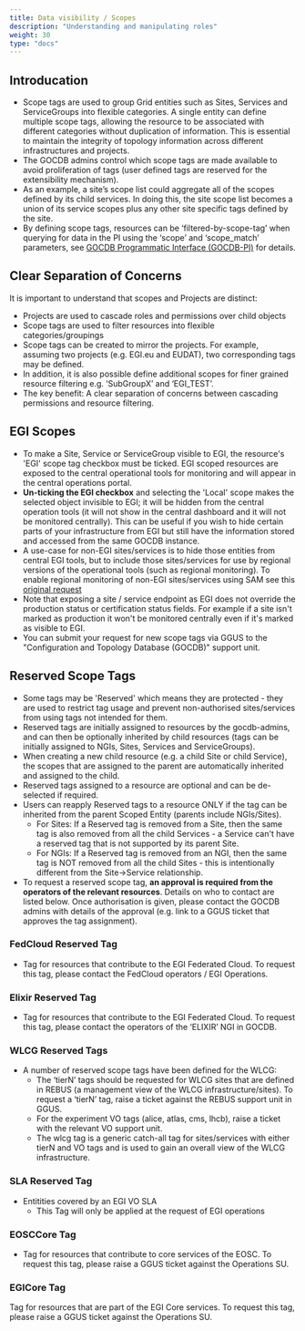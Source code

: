 ```yaml
---
title: Data visibility / Scopes
description: "Understanding and manipulating roles"
weight: 30
type: "docs"
---
```


## Introducation

- Scope tags are used to group Grid entities such as Sites, Services and
ServiceGroups into flexible categories. A single entity can define multiple
scope tags, allowing the resource to be associated with different categories
without duplication of information. This is essential to maintain the integrity
of topology information across different infrastructures and projects.
- The GOCDB admins control which scope tags are made available to avoid
proliferation of tags (user defined tags are reserved for the extensibility
mechanism).
- As an example, a site’s scope list could aggregate all of the scopes defined by
its child services. In doing this, the site scope list becomes a union of its
service scopes plus any other site specific tags defined by the site.
- By defining scope tags, resources can be ‘filtered-by-scope-tag’ when querying
for data in the PI using the ‘scope’ and ‘scope_match’ parameters, see
[GOCDB Programmatic Interface (GOCDB-PI)](https://wiki.egi.eu/wiki/GOCDB/PI/Technical_Documentation)
for details.

## Clear Separation of Concerns

It is important to understand that scopes and Projects are distinct:

- Projects are used to cascade roles and permissions over child objects
- Scope tags are used to filter resources into flexible categories/groupings
- Scope tags can be created to mirror the projects. For example, assuming two
projects (e.g. EGI.eu and EUDAT), two corresponding tags may be defined.
- In addition, it is also possible define additional scopes for finer grained
resource filtering e.g. ‘SubGroupX’ and ‘EGI_TEST’.
- The key benefit: A clear separation of concerns between cascading permissions
and resource filtering.

## EGI Scopes

- To make a Site, Service or ServiceGroup visible to EGI, the resource's 'EGI'
scope tag checkbox must be ticked. EGI scoped resources are exposed to the
central operational tools for monitoring and will appear in the central
operations portal.
- **Un-ticking the EGI checkbox** and selecting the 'Local' scope makes the
selected object invisible to EGI; it will be hidden from the central operation
tools (it will not show in the central dashboard and it will not be monitored
centrally). This can be useful if you wish to hide certain parts of your
infrastructure from EGI but still have the information stored and accessed from
the same GOCDB instance.
- A use-case for non-EGI sites/services is to hide those entities from central
EGI tools, but to include those sites/services for use by regional versions of
the operational tools (such as regional monitoring). To enable regional
monitoring of non-EGI sites/services using SAM see this
[original request](https://ggus.eu/ws/ticket_info.php?ticket=76888)
- Note that exposing a site / service endpoint as EGI does not override the
production status or certification status fields. For example if a site isn't
marked as production it won't be monitored centrally even if it's marked as
visible to EGI.
- You can submit your request for new scope tags via GGUS to the "Configuration
and Topology Database (GOCDB)" support unit.

## Reserved Scope Tags

- Some tags may be 'Reserved' which means they are protected - they are used to
  restrict tag usage and prevent non-authorised sites/services from using tags not
  intended for them.
- Reserved tags are initially assigned to resources by the gocdb-admins, and can
  then be optionally inherited by child resources (tags can be initially assigned
  to NGIs, Sites, Services and ServiceGroups).
- When creating a new child resource (e.g. a child Site or child Service), the
  scopes that are assigned to the parent are automatically inherited and assigned
  to the child.
- Reserved tags assigned to a resource are optional and can be de-selected if
  required.
- Users can reapply Reserved tags to a resource ONLY if the tag can be inherited
  from the parent Scoped Entity (parents include NGIs/Sites).
  - For Sites: If a Reserved tag is removed from a Site, then the same tag is also
   removed from all the child Services - a Service can't have a reserved tag that is
   not supported by its parent Site.
  - For NGIs: If a Reserved tag is removed from an NGI, then the same tag is NOT
   removed from all the child Sites - this is intentionally different from the
   Site->Service relationship.
- To request a reserved scope tag, **an approval is required from the operators of
  the relevant resources**. Details on who to contact are listed below. Once
  authorisation is given, please contact the GOCDB admins with details of the
  approval (e.g. link to a GGUS ticket that approves the tag assignment).

### FedCloud Reserved Tag

- Tag for resources that contribute to the EGI Federated Cloud. To request this
  tag, please contact the FedCloud operators / EGI Operations.

### Elixir Reserved Tag

- Tag for resources that contribute to the EGI Federated Cloud. To request this
  tag, please contact the operators of the ‘ELIXIR’ NGI in GOCDB.

### WLCG Reserved Tags

- A number of reserved scope tags have been defined for the WLCG:
  - The ‘tierN’ tags should be requested for WLCG sites that are defined in REBUS
    (a management view of the WLCG infrastructure/sites). To request a ‘tierN’ tag,
    raise a ticket against the REBUS support unit in GGUS.
  - For the experiment VO tags (alice, atlas, cms, lhcb), raise a ticket with the
    relevant VO support unit.
  - The wlcg tag is a generic catch-all tag for sites/services with either tierN
    and VO tags and is used to gain an overall view of the WLCG infrastructure.

### SLA Reserved Tag

- Entitities covered by an EGI VO SLA
  - This Tag will only be applied at the request of EGI operations

### EOSCCore Tag

- Tag for resources that contribute to core services of the EOSC. To request this
tag, please raise a GGUS ticket against the Operations SU.

### EGICore Tag

Tag for resources that are part of the EGI Core services. To request this tag,
please raise a GGUS ticket against the Operations SU.
